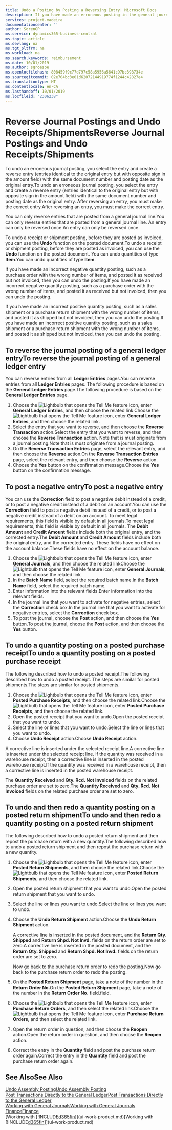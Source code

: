 ```yaml
---
title: Undo a Posting by Posting a Reversing Entry| Microsoft Docs
description: If you have made an erroneous posting in the general journal, then you can use the Reverse Transaction function to undo the posting with a correct audit trail.
services: project-madeira
documentationcenter: ''
author: SorenGP
ms.service: dynamics365-business-central
ms.topic: article
ms.devlang: na
ms.tgt_pltfrm: na
ms.workload: na
ms.search.keywords: reimbursement
ms.date: 10/01/2019
ms.author: sgroespe
ms.openlocfilehash: 808459f9c77d797c58a5956a5641c97bc398734e
ms.sourcegitcommit: 02e704bc3e01d62072144919774f1244c42827e4
ms.translationtype: HT
ms.contentlocale: en-CA
ms.lasthandoff: 10/01/2019
ms.locfileid: "2306238"
---
```

# <a name="reverse-journal-postings-and-undo-receiptsshipments"></a><span data-ttu-id="a9d65-103">Reverse Journal Postings and Undo Receipts/Shipments</span><span class="sxs-lookup"><span data-stu-id="a9d65-103">Reverse Journal Postings and Undo Receipts/Shipments</span></span>
<span data-ttu-id="a9d65-104">To undo an erroneous journal posting, you select the entry and create a reverse entry (entries identical to the original entry but with opposite sign in the amount field) with the same document number and posting date as the original entry.</span><span class="sxs-lookup"><span data-stu-id="a9d65-104">To undo an erroneous journal posting, you select the entry and create a reverse entry (entries identical to the original entry but with opposite sign in the amount field) with the same document number and posting date as the original entry.</span></span> <span data-ttu-id="a9d65-105">After reversing an entry, you must make the correct entry.</span><span class="sxs-lookup"><span data-stu-id="a9d65-105">After reversing an entry, you must make the correct entry.</span></span>

<span data-ttu-id="a9d65-106">You can only reverse entries that are posted from a general journal line.</span><span class="sxs-lookup"><span data-stu-id="a9d65-106">You can only reverse entries that are posted from a general journal line.</span></span> <span data-ttu-id="a9d65-107">An entry can only be reversed once.</span><span class="sxs-lookup"><span data-stu-id="a9d65-107">An entry can only be reversed once.</span></span>

<span data-ttu-id="a9d65-108">To undo a receipt or shipment posting, before they are posted as invoiced, you can use the **Undo** function on the posted document.</span><span class="sxs-lookup"><span data-stu-id="a9d65-108">To undo a receipt or shipment posting, before they are posted as invoiced, you can use the **Undo** function on the posted document.</span></span> <span data-ttu-id="a9d65-109">You can undo quantities of type **Item**.</span><span class="sxs-lookup"><span data-stu-id="a9d65-109">You can undo quantities of type **Item**.</span></span>

<span data-ttu-id="a9d65-110">If you have made an incorrect negative quantity posting, such as a purchase order with the wrong number of items, and posted it as received but not invoiced, then you can undo the posting.</span><span class="sxs-lookup"><span data-stu-id="a9d65-110">If you have made an incorrect negative quantity posting, such as a purchase order with the wrong number of items, and posted it as received but not invoiced, then you can undo the posting.</span></span>

<span data-ttu-id="a9d65-111">If you have made an incorrect positive quantity posting, such as a sales shipment or a purchase return shipment with the wrong number of items, and posted it as shipped but not invoiced, then you can undo the posting.</span><span class="sxs-lookup"><span data-stu-id="a9d65-111">If you have made an incorrect positive quantity posting, such as a sales shipment or a purchase return shipment with the wrong number of items, and posted it as shipped but not invoiced, then you can undo the posting.</span></span>   

## <a name="to-reverse-the-journal-posting-of-a-general-ledger-entry"></a><span data-ttu-id="a9d65-112">To reverse the journal posting of a general ledger entry</span><span class="sxs-lookup"><span data-stu-id="a9d65-112">To reverse the journal posting of a general ledger entry</span></span>
<span data-ttu-id="a9d65-113">You can reverse entries from all **Ledger Entries** pages.</span><span class="sxs-lookup"><span data-stu-id="a9d65-113">You can reverse entries from all **Ledger Entries** pages.</span></span> <span data-ttu-id="a9d65-114">The following procedure is based on the **General Ledger Entries** page.</span><span class="sxs-lookup"><span data-stu-id="a9d65-114">The following procedure is based on the **General Ledger Entries** page.</span></span>
1. <span data-ttu-id="a9d65-115">Choose the ![Lightbulb that opens the Tell Me feature](media/ui-search/search_small.png "Tell me what you want to do") icon, enter **General Ledger Entries**, and then choose the related link.</span><span class="sxs-lookup"><span data-stu-id="a9d65-115">Choose the ![Lightbulb that opens the Tell Me feature](media/ui-search/search_small.png "Tell me what you want to do") icon, enter **General Ledger Entries**, and then choose the related link.</span></span>
2. <span data-ttu-id="a9d65-116">Select the entry that you want to reverse, and then choose the **Reverse Transaction** action.</span><span class="sxs-lookup"><span data-stu-id="a9d65-116">Select the entry that you want to reverse, and then choose the **Reverse Transaction** action.</span></span> <span data-ttu-id="a9d65-117">Note that is must originate from a journal posting.</span><span class="sxs-lookup"><span data-stu-id="a9d65-117">Note that is must originate from a journal posting.</span></span>
3. <span data-ttu-id="a9d65-118">On the **Reverse Transaction Entries** page, select the relevant entry, and then choose the **Reverse** action.</span><span class="sxs-lookup"><span data-stu-id="a9d65-118">On the **Reverse Transaction Entries** page, select the relevant entry, and then choose the **Reverse** action.</span></span>
4. <span data-ttu-id="a9d65-119">Choose the **Yes** button on the confirmation message.</span><span class="sxs-lookup"><span data-stu-id="a9d65-119">Choose the **Yes** button on the confirmation message.</span></span>

## <a name="to-post-a-negative-entry"></a><span data-ttu-id="a9d65-120">To post a negative entry</span><span class="sxs-lookup"><span data-stu-id="a9d65-120">To post a negative entry</span></span>  
<span data-ttu-id="a9d65-121">You can use the **Correction** field to post a negative debit instead of a credit, or to post a negative credit instead of a debit on an account.</span><span class="sxs-lookup"><span data-stu-id="a9d65-121">You can use the **Correction** field to post a negative debit instead of a credit, or to post a negative credit instead of a debit on an account.</span></span> <span data-ttu-id="a9d65-122">To meet legal requirements, this field is visible by default in all journals.</span><span class="sxs-lookup"><span data-stu-id="a9d65-122">To meet legal requirements, this field is visible by default in all journals.</span></span> <span data-ttu-id="a9d65-123">The **Debit Amount** and **Credit Amount** fields include both the original entry, and the corrected entry.</span><span class="sxs-lookup"><span data-stu-id="a9d65-123">The **Debit Amount** and **Credit Amount** fields include both the original entry, and the corrected entry.</span></span> <span data-ttu-id="a9d65-124">These fields have no effect on the account balance.</span><span class="sxs-lookup"><span data-stu-id="a9d65-124">These fields have no effect on the account balance.</span></span>  

1.  <span data-ttu-id="a9d65-125">Choose the ![Lightbulb that opens the Tell Me feature](media/ui-search/search_small.png "Tell me what you want to do") icon, enter **General Journals**, and then choose the related link</span><span class="sxs-lookup"><span data-stu-id="a9d65-125">Choose the ![Lightbulb that opens the Tell Me feature](media/ui-search/search_small.png "Tell me what you want to do") icon, enter **General Journals**, and then choose the related link</span></span>  
2.  <span data-ttu-id="a9d65-126">In the **Batch Name** field, select the required batch name.</span><span class="sxs-lookup"><span data-stu-id="a9d65-126">In the **Batch Name** field, select the required batch name.</span></span>  
3.  <span data-ttu-id="a9d65-127">Enter information into the relevant fields.</span><span class="sxs-lookup"><span data-stu-id="a9d65-127">Enter information into the relevant fields.</span></span>  
4.  <span data-ttu-id="a9d65-128">In the journal line that you want to activate for negative entries, select the **Correction** check box.</span><span class="sxs-lookup"><span data-stu-id="a9d65-128">In the journal line that you want to activate for negative entries, select the **Correction** check box.</span></span>  
5.  <span data-ttu-id="a9d65-129">To post the journal, choose the **Post** action, and then choose the **Yes** button.</span><span class="sxs-lookup"><span data-stu-id="a9d65-129">To post the journal, choose the **Post** action, and then choose the **Yes** button.</span></span>

## <a name="to-undo-a-quantity-posting-on-a-posted-purchase-receipt"></a><span data-ttu-id="a9d65-130">To undo a quantity posting on a posted purchase receipt</span><span class="sxs-lookup"><span data-stu-id="a9d65-130">To undo a quantity posting on a posted purchase receipt</span></span>  
<span data-ttu-id="a9d65-131">The following described how to undo a posted receipt.</span><span class="sxs-lookup"><span data-stu-id="a9d65-131">The following described how to undo a posted receipt.</span></span> <span data-ttu-id="a9d65-132">The steps are similar for posted shipments.</span><span class="sxs-lookup"><span data-stu-id="a9d65-132">The steps are similar for posted shipments.</span></span>

1.  <span data-ttu-id="a9d65-133">Choose the ![Lightbulb that opens the Tell Me feature](media/ui-search/search_small.png "Tell me what you want to do") icon, enter **Posted Purchase Receipts**, and then choose the related link.</span><span class="sxs-lookup"><span data-stu-id="a9d65-133">Choose the ![Lightbulb that opens the Tell Me feature](media/ui-search/search_small.png "Tell me what you want to do") icon, enter **Posted Purchase Receipts**, and then choose the related link.</span></span>  
2.  <span data-ttu-id="a9d65-134">Open the posted receipt that you want to undo.</span><span class="sxs-lookup"><span data-stu-id="a9d65-134">Open the posted receipt that you want to undo.</span></span>  
3.  <span data-ttu-id="a9d65-135">Select the line or lines that you want to undo.</span><span class="sxs-lookup"><span data-stu-id="a9d65-135">Select the line or lines that you want to undo.</span></span>  
4.  <span data-ttu-id="a9d65-136">Choose **Undo Receipt** action.</span><span class="sxs-lookup"><span data-stu-id="a9d65-136">Choose **Undo Receipt** action.</span></span>

<span data-ttu-id="a9d65-137">A corrective line is inserted under the selected receipt line.</span><span class="sxs-lookup"><span data-stu-id="a9d65-137">A corrective line is inserted under the selected receipt line.</span></span> <span data-ttu-id="a9d65-138">If the quantity was received in a warehouse receipt, then a corrective line is inserted in the posted warehouse receipt.</span><span class="sxs-lookup"><span data-stu-id="a9d65-138">If the quantity was received in a warehouse receipt, then a corrective line is inserted in the posted warehouse receipt.</span></span>  

<span data-ttu-id="a9d65-139">The **Quantity Received** and **Qty. Rcd. Not Invoiced** fields on the related purchase order are set to zero.</span><span class="sxs-lookup"><span data-stu-id="a9d65-139">The **Quantity Received** and **Qty. Rcd. Not Invoiced** fields on the related purchase order are set to zero.</span></span>

## <a name="to-undo-and-then-redo-a-quantity-posting-on-a-posted-return-shipment"></a><span data-ttu-id="a9d65-140">To undo and then redo a quantity posting on a posted return shipment</span><span class="sxs-lookup"><span data-stu-id="a9d65-140">To undo and then redo a quantity posting on a posted return shipment</span></span>
<span data-ttu-id="a9d65-141">The following described how to undo a posted return shipment and then repost the purchase return with a new quantity.</span><span class="sxs-lookup"><span data-stu-id="a9d65-141">The following described how to undo a posted return shipment and then repost the purchase return with a new quantity.</span></span>

1.  <span data-ttu-id="a9d65-142">Choose the ![Lightbulb that opens the Tell Me feature](media/ui-search/search_small.png "Tell me what you want to do") icon, enter **Posted Return Shipments**, and then choose the related link.</span><span class="sxs-lookup"><span data-stu-id="a9d65-142">Choose the ![Lightbulb that opens the Tell Me feature](media/ui-search/search_small.png "Tell me what you want to do") icon, enter **Posted Return Shipments**, and then choose the related link.</span></span>  
2.  <span data-ttu-id="a9d65-143">Open the posted return shipment that you want to undo.</span><span class="sxs-lookup"><span data-stu-id="a9d65-143">Open the posted return shipment that you want to undo.</span></span>
3. <span data-ttu-id="a9d65-144">Select the line or lines you want to undo.</span><span class="sxs-lookup"><span data-stu-id="a9d65-144">Select the line or lines you want to undo.</span></span>  

4.  <span data-ttu-id="a9d65-145">Choose the **Undo Return Shipment** action.</span><span class="sxs-lookup"><span data-stu-id="a9d65-145">Choose the **Undo Return Shipment** action.</span></span>  

    <span data-ttu-id="a9d65-146">A corrective line is inserted in the posted document, and the **Return Qty. Shipped** and **Return Shpd. Not Invd.** fields on the return order are set to zero.</span><span class="sxs-lookup"><span data-stu-id="a9d65-146">A corrective line is inserted in the posted document, and the **Return Qty. Shipped** and **Return Shpd. Not Invd.** fields on the return order are set to zero.</span></span>  

    <span data-ttu-id="a9d65-147">Now go back to the purchase return order to redo the posting.</span><span class="sxs-lookup"><span data-stu-id="a9d65-147">Now go back to the purchase return order to redo the posting.</span></span>  

5.  <span data-ttu-id="a9d65-148">On the **Posted Return Shipment** page, take a note of the number in the **Return Order No.**</span><span class="sxs-lookup"><span data-stu-id="a9d65-148">On the **Posted Return Shipment** page, take a note of the number in the **Return Order No.**</span></span> <span data-ttu-id="a9d65-149">field.</span><span class="sxs-lookup"><span data-stu-id="a9d65-149">field.</span></span>  
6.  <span data-ttu-id="a9d65-150">Choose the ![Lightbulb that opens the Tell Me feature](media/ui-search/search_small.png "Tell me what you want to do") icon, enter **Purchase Return Orders**, and then select the related link.</span><span class="sxs-lookup"><span data-stu-id="a9d65-150">Choose the ![Lightbulb that opens the Tell Me feature](media/ui-search/search_small.png "Tell me what you want to do") icon, enter **Purchase Return Orders**, and then select the related link.</span></span>  
7.  <span data-ttu-id="a9d65-151">Open the return order in question, and then choose the **Reopen** action.</span><span class="sxs-lookup"><span data-stu-id="a9d65-151">Open the return order in question, and then choose the **Reopen** action.</span></span>  
8.  <span data-ttu-id="a9d65-152">Correct the entry in the **Quantity** field and post the purchase return order again.</span><span class="sxs-lookup"><span data-stu-id="a9d65-152">Correct the entry in the **Quantity** field and post the purchase return order again.</span></span>  

## <a name="see-also"></a><span data-ttu-id="a9d65-153">See Also</span><span class="sxs-lookup"><span data-stu-id="a9d65-153">See Also</span></span>
[<span data-ttu-id="a9d65-154">Undo Assembly Posting</span><span class="sxs-lookup"><span data-stu-id="a9d65-154">Undo Assembly Posting</span></span>](assembly-how-to-undo-assembly-posting.md)  
[<span data-ttu-id="a9d65-155">Post Transactions Directly to the General Ledger</span><span class="sxs-lookup"><span data-stu-id="a9d65-155">Post Transactions Directly to the General Ledger</span></span>](finance-how-post-transactions-directly.md)  
[<span data-ttu-id="a9d65-156">Working with General Journals</span><span class="sxs-lookup"><span data-stu-id="a9d65-156">Working with General Journals</span></span>](ui-work-general-journals.md)  
[<span data-ttu-id="a9d65-157">Finance</span><span class="sxs-lookup"><span data-stu-id="a9d65-157">Finance</span></span>](finance.md)  
<span data-ttu-id="a9d65-158">[Working with [!INCLUDE[d365fin](includes/d365fin_md.md)]](ui-work-product.md)</span><span class="sxs-lookup"><span data-stu-id="a9d65-158">[Working with [!INCLUDE[d365fin](includes/d365fin_md.md)]](ui-work-product.md)</span></span>  
